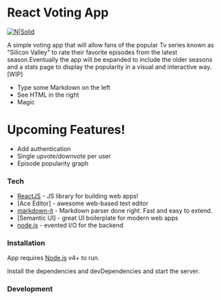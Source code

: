 # React Voting App

[![N|Solid](https://cldup.com/dTxpPi9lDf.thumb.png)](https://nodesource.com/products/nsolid)

A simple voting app that will allow fans of the popular Tv series known as "Silicon Valley" to rate their favorite episodes from the latest season.Eventually the app will be expanded to include the older seasons and a stats page to display the popularity in a visual and interactive way.[WIP]

  - Type some Markdown on the left
  - See HTML in the right
  - Magic

# Upcoming Features!

  - Add authentication
  - Single upvote/downvote per user
  - Episode popularity graph


### Tech

* [ReactJS] - JS library for building web apps!
* [Ace Editor] - awesome web-based text editor
* [markdown-it] - Markdown parser done right. Fast and easy to extend.
* [Semantic UI] - great UI boilerplate for modern web apps
* [node.js] - evented I/O for the backend

### Installation

App requires [Node.js](https://nodejs.org/) v4+ to run.

Install the dependencies and devDependencies and start the server.

### Development
   [ReactJS]: <http://reactjs.org>   
   [markdown-it]: <https://github.com/markdown-it/markdown-it>
   [node.js]: <http://nodejs.org>

